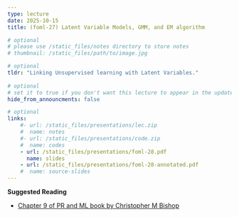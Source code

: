 ```yaml
---
type: lecture
date: 2025-10-15
title: (foml-27) Latent Variable Models, GMM, and EM algorithm

# optional
# please use /static_files/notes directory to store notes
# thumbnail: /static_files/path/to/image.jpg

# optional
tldr: "Linking Unsupervised learning with Latent Variables."
  
# optional
# set it to true if you don't want this lecture to appear in the updates section
hide_from_announcments: false

# optional
links: 
    #- url: /static_files/presentations/lec.zip
    #  name: notes
    #- url: /static_files/presentations/code.zip
    #  name: codes
    - url: /static_files/presentations/foml-28.pdf
      name: slides
    - url: /static_files/presentations/foml-28-annotated.pdf
    #  name: source-slides
---
```


**Suggested Reading**
- [Chapter 9 of PR and ML book by Christopher M Bishop](https://www.microsoft.com/en-us/research/uploads/prod/2006/01/Bishop-Pattern-Recognition-and-Machine-Learning-2006.pdf)

